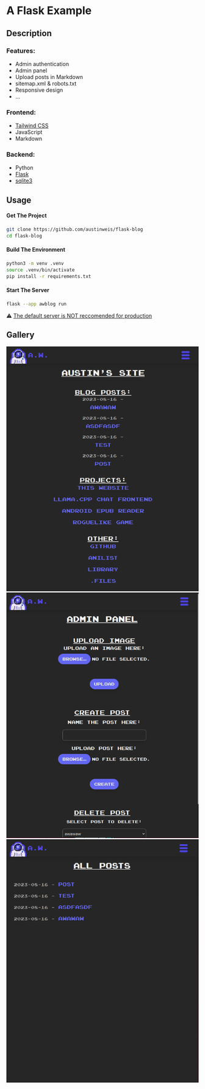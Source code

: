 # A Flask Example

## Description

### Features:
- Admin authentication
- Admin panel
- Upload posts in Markdown
- sitemap.xml & robots.txt
- Responsive design
- ...

### Frontend:

- [Tailwind CSS](https://tailwindcss.com/)
- JavaScript
- Markdown

### Backend:

- Python
- [Flask](https://flask.palletsprojects.com/en/2.3.x/)
- [sqlite3](https://docs.python.org/3/library/sqlite3.html)

## Usage

#### Get The Project
``` bash
git clone https://github.com/austinweis/flask-blog
cd flask-blog
```

#### Build The Environment
``` bash
python3 -m venv .venv
source .venv/bin/activate
pip install -r requirements.txt
```

#### Start The Server
``` bash
flask --app awblog run
```
⚠️ [The default server is NOT reccomended for production](https://flask.palletsprojects.com/en/2.3.x/deploying/)  

## Gallery
![Screenshot1](https://github.com/austinweis/flask-blog/blob/main/docs/images/blog1.png)
![Screenshot2](https://github.com/austinweis/flask-blog/blob/main/docs/images/blog2.png)
![Screenshot3](https://github.com/austinweis/flask-blog/blob/main/docs/images/blog3.png)
